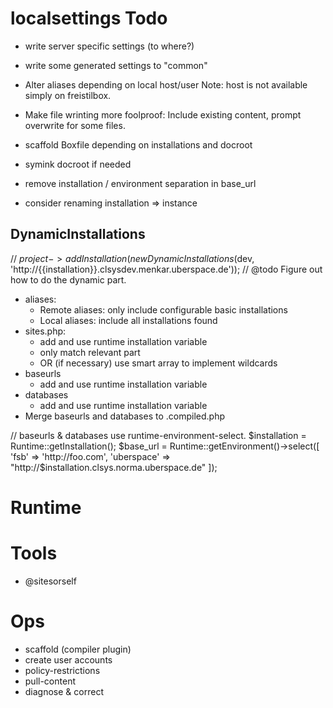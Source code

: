 localsettings Todo
==================

* write server specific settings (to where?)
* write some generated settings to "common"
* Alter aliases depending on local host/user
  Note: host is not available simply on freistilbox.
* Make file wrinting more foolproof: Include existing content, prompt overwrite for some files.

* scaffold Boxfile depending on installations and docroot
* symink docroot if needed
* remove installation / environment separation in base_url
* consider renaming installation => instance

DynamicInstallations
--------------------

// $project->addInstallation(new DynamicInstallations($dev, 'http://{{installation}}.clsysdev.menkar.uberspace.de'));
// @todo Figure out how to do the dynamic part.

* aliases: 
    * Remote aliases: only include configurable basic installations
    * Local aliases: include all installations found
* sites.php:
    * add and use runtime installation variable
    * only match relevant part
    * OR (if necessary) use smart array to implement wildcards
* baseurls
    * add and use runtime installation variable
* databases
    * add and use runtime installation variable
* Merge baseurls and databases to .compiled.php

// baseurls & databases use runtime-environment-select. 
$installation = Runtime::getInstallation();
$base_url = Runtime::getEnvironment()->select([
  'fsb' => 'http://foo.com',
  'uberspace' => "http://$installation.clsys.norma.uberspace.de"
]);


Runtime
=======

Tools
=====

* @sitesorself

Ops
===

* scaffold (compiler plugin)
* create user accounts
* policy-restrictions
* pull-content
* diagnose & correct

